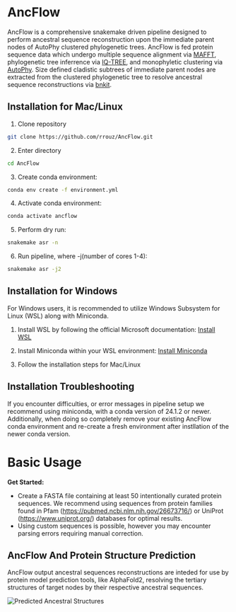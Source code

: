 # AncFlow
AncFlow is a comprehensive snakemake driven pipeline designed to perform ancestral sequence reconstruction upon the immediate parent nodes of AutoPhy clustered phylogenetic trees. AncFlow is fed protein sequence data which undergo multiple sequence alignment via [MAFFT](https://github.com/GSLBiotech/mafft), phylogenetic tree inferrence via [IQ-TREE](https://github.com/iqtree/iqtree2), and monophyletic clustering via [AutoPhy](https://github.com/aortizsax/autophy). Size defined cladistic subtrees of immediate parent nodes are extracted from the clustered phylogenetic tree to resolve ancestral sequence reconstructions via [bnkit](https://github.com/bodenlab/bnkit).

## Installation for Mac/Linux
1. Clone repository
```bash
git clone https://github.com/rrouz/AncFlow.git
```

2. Enter directory
```bash
cd AncFlow
```

3. Create conda environment:
```bash
conda env create -f environment.yml
```

4. Activate conda environment:
```bash
conda activate ancflow
```

5. Perform dry run:
```bash
snakemake asr -n
```

6. Run pipeline, where -j(number of cores 1-4):
```bash
snakemake asr -j2
```

## Installation for Windows
For Windows users, it is recommended to utilize Windows Subsystem for Linux (WSL) along with Miniconda. 


1. Install WSL by following the official Microsoft documentation: [Install WSL](https://docs.microsoft.com/en-us/windows/wsl/install)

2. Install Miniconda within your WSL environment: [Install Miniconda](https://conda.io/projects/conda/en/latest/user-guide/install/windows.html)

3. Follow the installation steps for Mac/Linux


## Installation Troubleshooting
If you encounter difficulties, or error messages in pipeline setup we recommend using miniconda, with a conda version of 24.1.2 or newer. Additionally, when doing so completely remove your existing AncFlow conda environment and re-create a fresh environment after instllation of the newer conda version. 

# Basic Usage

**Get Started:**

* Create a FASTA file containing at least 50 intentionally curated protein sequences. We recommend using sequences from protein families found in Pfam (https://pubmed.ncbi.nlm.nih.gov/26673716/) or UniProt (https://www.uniprot.org/) databases for optimal results.
* Using custom sequences is possible, however you may encounter parsing errors requiring manual correction.

## AncFlow And Protein Structure Prediction
AncFlow output ancestral sequences reconstructions are inteded for use by protein model prediction tools, like AlphaFold2, resolving the tertiary  structures of target nodes by their respective ancestral sequences.

![Predicted Ancestral Structures](https://media.giphy.com/media/v1.Y2lkPTc5MGI3NjExMzkyeTEzNWh3bTdmYWQ5bGMwNmI2YjUyM2hkYnV6YWcxemk4Mzl3ciZlcD12MV9pbnRlcm5hbF9naWZfYnlfaWQmY3Q9Zw/xUOrw1avEiJvQJlo76/giphy.gif)



